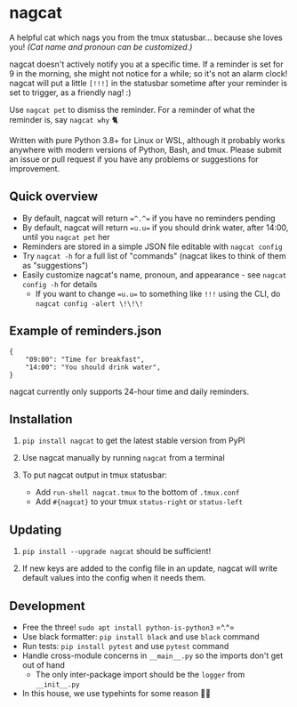 # nagcat

A helpful cat which nags you from the tmux statusbar... because she loves you! *(Cat name and pronoun can be customized.)*

nagcat doesn't actively notify you at a specific time. If a reminder is set for 9 in the morning, she might not notice for a while; so it's not an alarm clock! nagcat will put a little `[!!!]` in the statusbar sometime after your reminder is set to trigger, as a friendly nag! :)

Use `nagcat pet` to dismiss the reminder. For a reminder of what the reminder is, say `nagcat why` 🐈

Written with pure Python 3.8+ for Linux or WSL, although it probably works anywhere with modern versions of Python, Bash, and tmux. Please submit an issue or pull request if you have any problems or suggestions for improvement.


## Quick overview

* By default, nagcat will return `=^.^=` if you have no reminders pending
* By default, nagcat will return `=u.u=` if you should drink water, after 14:00, until you `nagcat pet` her
* Reminders are stored in a simple JSON file editable with `nagcat config`
* Try `nagcat -h` for a full list of "commands" (nagcat likes to think of them as "suggestions")
* Easily customize nagcat's name, pronoun, and appearance - see `nagcat config -h` for details
    * If you want to change `=u.u=` to something like `!!!` using the CLI, do `nagcat config -alert \!\!\!`

## Example of reminders.json
```
{
    "09:00": "Time for breakfast",
    "14:00": "You should drink water",
}
```

nagcat currently only supports 24-hour time and daily reminders.


## Installation

1. `pip install nagcat` to get the latest stable version from PyPI

1. Use nagcat manually by running `nagcat` from a terminal

1. To put nagcat output in tmux statusbar:
    * Add `run-shell nagcat.tmux` to the bottom of `.tmux.conf`
    * Add `#{nagcat}` to your tmux `status-right` or `status-left`


## Updating

1. `pip install --upgrade nagcat` should be sufficient!

1. If new keys are added to the config file in an update, nagcat will write default values into the config when it needs them.


## Development

* Free the three! `sudo apt install python-is-python3` =^.^=
* Use black formatter: `pip install black` and use `black` command
* Run tests: `pip install pytest` and use `pytest` command
* Handle cross-module concerns in `__main__.py` so the imports don't get out of hand
    * The only inter-package import should be the `logger` from `__init__.py`
* In this house, we use typehints for some reason 🤷‍♀️
